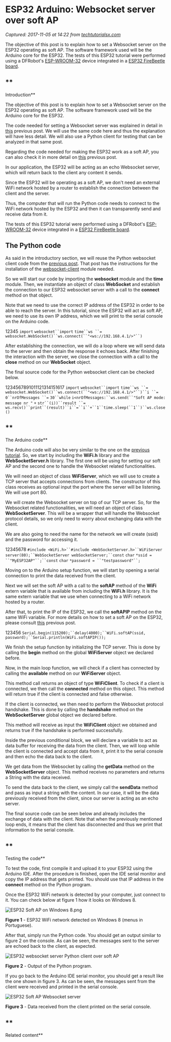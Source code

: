 # ESP32 Arduino: Websocket server over soft AP

_Captured: 2017-11-05 at 14:22 from [techtutorialsx.com](https://techtutorialsx.com/2017/11/03/esp32-arduino-websocket-server-over-soft-ap/)_

The objective of this post is to explain how to set a Websocket server on the ESP32 operating as soft AP. The software framework used will be the Arduino core for the ESP32. The tests of this ESP32 tutorial were performed using a DFRobot's [ESP-WROOM-32](https://www.dfrobot.com/product-1559.html?tracking=5977b2a20858a) device integrated in a [ESP32 FireBeetle board](https://www.dfrobot.com/product-1590.html?tracking=5977b2a20858a).

## **  
Introduction**

The objective of this post is to explain how to set a Websocket server on the ESP32 operating as soft AP. The software framework used will be the Arduino core for the ESP32.

The code needed for setting a Websocket server was explained in detail in [this](https://techtutorialsx.com/2017/11/03/esp32-arduino-websocket-server/) previous post. We will use the same code here and thus the explanation will have less detail. We will also use a Python client for testing that can be analyzed in that same post.

Regarding the code needed for making the ESP32 work as a soft AP, you can also check it in more detail on [this](https://techtutorialsx.com/2017/07/26/esp32-arduino-setting-a-soft-ap/) previous post.

In our application, the ESP32 will be acting as an echo Websocket server, which will return back to the client any content it sends.

Since the ESP32 will be operating as a soft AP, we don't need an external WiFi network hosted by a router to establish the connection between the client and the server.

Thus, the computer that will run the Python code needs to connect to the WiFi network hosted by the ESP32 and then it can transparently send and receive data from it.

The tests of this ESP32 tutorial were performed using a DFRobot's [ESP-WROOM-32](https://www.dfrobot.com/product-1559.html?tracking=5977b2a20858a) device integrated in a [ESP32 FireBeetle board](https://www.dfrobot.com/product-1590.html?tracking=5977b2a20858a).

## **The Python code**

As said in the introductory section, we will reuse the Python websocket client code from the [previous post](https://techtutorialsx.com/2017/11/03/esp32-arduino-websocket-server/). That post has the instructions for the installation of the [websocket-client](https://pypi.python.org/pypi/websocket-client) module needed.

So we will start our code by importing the **websocket** module and the **time** module. Then, we instantiate an object of class **WebSocket** and establish the connection to our ESP32 websocket server with a call to the **connect** method on that object.

Note that we need to use the correct IP address of the ESP32 in order to be able to reach the server. In this tutorial, since the ESP32 will act as soft AP, we need to use its own IP address, which we will print to the serial console on the Arduino code.

12345
`import` `websocket``import` `time``ws ``=` `websocket.WebSocket()``ws.connect(``"<ws://192.168.4.1/>"``)`

After establishing the connection, we will do a loop where we will send data to the server and then obtain the response it echoes back. After finishing the interaction with the server, we close the connection with a call to the **close** method on our **WebSocket** object.

The final source code for the Python websocket client can be checked below.

1234567891011121314151617
`import` `websocket``import` `time``ws ``=` `websocket.WebSocket()``ws.connect(``"<ws://192.168.4.1/>"``)``i ``=` `0``nrOfMessages ``=` `30``while` `i<nrOfMessages:``ws.send(``"Soft AP mode: message nr "` `+` `str``(i))``result ``=` `ws.recv()``print``(result)``i``=``i``+``1``time.sleep(``1``)``ws.close()`

## **  
The Arduino code**

The Arduino code will also be very similar to the one on the [previous tutorial](https://techtutorialsx.com/2017/11/03/esp32-arduino-websocket-server/). So, we start by including the **WiFi.h** library and the **WebSocketServer.h** library. The first one will be using for setting our soft AP and the second one to handle the Websocket related functionalities.

We will need an object of class **WiFiServer**, which we will use to create a TCP server that accepts connections from clients. The constructor of this class receives as optional input the port where the server will be listening. We will use port 80.

We will create the Websocket server on top of our TCP server. So, for the Websocket related functionalities, we will need an object of class **WebSocketServer**. This will be a wrapper that will handle the Websocket protocol details, so we only need to worry about exchanging data with the client.

We are also going to need the name for the network we will create (ssid) and the password for accessing it.

12345678
`#include <WiFi.h>``#include <WebSocketServer.h>``WiFiServer server(80);``WebSocketServer webSocketServer;``const` `char` `*ssid = ``"MyESP32AP"``;``const` `char` `*password = ``"testpassword"``;`

Moving on to the Arduino setup function, we will start by opening a serial connection to print the data received from the client.

Next we will set the soft AP with a call to the **softAP** method of the **WiFi** extern variable that is available from including the **WiFi.h** library. It is the same extern variable that we use when connecting to a WiFi network hosted by a router.

After that, to print the IP of the ESP32, we call the **softAPIP** method on the same WiFi variable. For more details on how to set a soft AP on the ESP32, please consult [this](https://techtutorialsx.com/2017/07/26/esp32-arduino-setting-a-soft-ap/) previous post.

123456
`Serial.begin(115200);``delay(4000);``WiFi.softAP(ssid, password);``Serial.println(WiFi.softAPIP());`

We finish the setup function by initializing the TCP server. This is done by calling the **begin** method on the global **WiFiServer** object we declared before.

Now, in the main loop function, we will check if a client has connected by calling the **available** method on our **WiFiServer** object.

This method call returns an object of type **WiFiClient**. To check if a client is connected, we then call the **connected** method on this object. This method will return true if the client is connected and false otherwise.

If the client is connected, we then need to perform the Websocket protocol handshake. This is done by calling the **handshake** method on the **WebSocketServer** global object we declared before.

This method will receive as input the **WiFiClient** object we obtained and returns true if the handshake is performed successfully.

Inside the previous conditional block, we will declare a variable to act as data buffer for receiving the data from the client. Then, we will loop while the client is connected and accept data from it, print it to the serial console and then echo the data back to the client.

We get data from the Websocket by calling the **getData** method on the **WebSocketServer** object. This method receives no parameters and returns a String with the data received.

To send the data back to the client, we simply call the **sendData** method and pass as input a string with the content. In our case, it will be the data previously received from the client, since our server is acting as an echo server.

The final source code can be seen below and already includes the exchange of data with the client. Note that when the previously mentioned loop ends, it means that the client has disconnected and thus we print that information to the serial console.

## **  
Testing the code**

To test the code, first compile it and upload it to your ESP32 using the Arduino IDE. After the procedure is finished, open the IDE serial monitor and copy the IP address that gets printed. You should use that IP address in the **connect** method on the Python program.

Once the ESP32 WiFi network is detected by your computer, just connect to it. You can check below at figure 1 how it looks on Windows 8.

![ESP32 Soft AP on Windows 8.png](https://techtutorialsx.files.wordpress.com/2017/11/esp32-soft-ap-on-windows-8.png)

**Figure 1** - ESP32 WiFi network detected on Windows 8 (menus in Portuguese).

After that, simply run the Python code. You should get an output similar to figure 2 on the console. As can be seen, the messages sent to the server are echoed back to the client, as expected.

![ESP32 websocket server Python client over soft AP](https://techtutorialsx.files.wordpress.com/2017/11/esp32-websocket-server-python-client-over-soft-ap.png)

**Figure 2** - Output of the Python program.

If you go back to the Arduino IDE serial monitor, you should get a result like the one shown in figure 3. As can be seen, the messages sent from the client were received and printed in the serial console.

![ESP32 Soft AP Websocket server](https://techtutorialsx.files.wordpress.com/2017/11/esp32-soft-ap-websocket-server.png)

**Figure 3** - Data received from the client printed on the serial console.

## **  
Related content**
